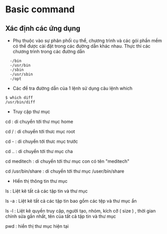 # Basic command
## Xác định các ứng dụng 
- Phụ thuộc vào sự phân phối cụ thể, chương trình và các gói phần mềm có thể được cài đặt trong các đường dẫn khác nhau. Thực thi các chương trình trong các đường dẫn
```
  -/bin
  -/usr/bin
  -/sbin
  -/usr/sbin
  -/opt
```
- Các để tra đường dẫn của 1 lệnh sử dụng câu lệnh which
```
$ which diff
/usr/bin/diff
```
- Truy cập thư mục

cd : di chuyển tới thư mục home

cd / : di chuyển tới thưc mục root

cd - : di chuyển tới thưc mục trước

cd .. : di chuyển tới thư mục cha

cd meditech : di chuyển tới thư mục con có tên "meditech"

cd /usr/bin/share : di chuyển tới thư mục /user/bín/share

- Hiển thị thông tin thư mục

ls : Liệt kê tất cả các tập tin và thư mục

ls -a : Liệt kê tất cả các tập tin bao gồm các tệp và thư mục ẩn

ls -l : Liệt kê quyền truy cập, người tạo, nhóm, kích cỡ ( size ) , thời gian chỉnh sửa gần nhất, tên của tất cả tập tin và thư mục

pwd : hiển thị thư mục hiện tại

